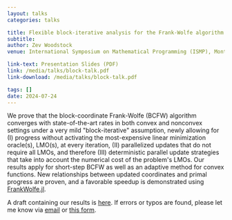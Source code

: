 ```yaml
---
layout: talks
categories: talks

title: Flexible block-iterative analysis for the Frank-Wolfe algorithm 
subtitle: 
author: Zev Woodstock
venue: International Symposium on Mathematical Programming (ISMP), Montréal, QC, Canada

link-text: Presentation Slides (PDF)
link: /media/talks/block-talk.pdf
link-download: /media/talks/block-talk.pdf

tags: []
date: 2024-07-24
---
```


We prove that the block-coordinate Frank-Wolfe (BCFW) algorithm
converges with state-of-the-art rates in both convex and nonconvex
settings under a very mild "block-iterative" assumption, newly
allowing for (I) progress without activating the most-expensive
linear minimization oracle(s), LMO(s), at every iteration, (II)
parallelized updates that do not
require all LMOs, and therefore (III) deterministic parallel update
strategies that take into account the numerical cost of the
problem's LMOs. Our results
apply for short-step BCFW as well as an
adaptive method for convex functions. New relationships between
updated coordinates and primal progress are proven, and 
a favorable speedup is demonstrated using
<a href="https://github.com/ZIB-IOL/FrankWolfe.jl">FrankWolfe.jl</a>.

A draft containing our results is <a href="/media/publications/block.pdf">here</a>. If errors or typos are found, please let me know via <a href="mailto:woodstock@zib.de">email</a> or <a href="https://forms.gle/M8YrHtXZyES8Bdne6">this form</a>.
